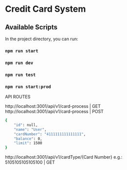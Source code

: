 # Credit Card System

## Available Scripts

In the project directory, you can run:

### `npm run start`
### `npm run dev` 
### `npm run test` 
### `npm run start:prod` 

API ROUTES

http://localhost:3001/api/v1/card-process | GET \
http://localhost:3001/api/v1/card-process | POST 
```sh
{
    "id": null,
    "name": "User",
    "cardNumber": "4111111111111111",
    "balance": 0,
    "limit": 1500
}
```

http://localhost:3001/api/v1/cardType/{Card Number} e.g.: 5105105105105100 | GET
